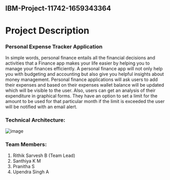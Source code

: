 ## IBM-Project-11742-1659343364
# Project Description

### Personal Expense Tracker Application
  
In simple words, personal finance entails all the financial decisions and activities that a Finance app makes your life easier by helping you to manage your finances efficiently. A personal finance app will not only help you with budgeting and accounting but also give you helpful insights about money management. Personal finance applications will ask users to add their expenses and based on their expenses wallet balance will be updated which will be visible to the user.  Also, users can get an analysis of their expenditure in graphical forms. They have an option to set a limit for the amount to be used for that particular month if the limit is exceeded the user will be notified with an email alert.


### Technical Architecture:

![image](https://user-images.githubusercontent.com/113340777/190187928-85c44e8e-6949-44a0-af76-d17a593aaa05.png)

### Team Members:
<ol>
    <li>Rithik Sarvesh B (Team Lead)</li>
    <li>Santhiya K M</li>
    <li>Pranitha S</li>
    <li>Upendra Singh A</li>
</ol>
